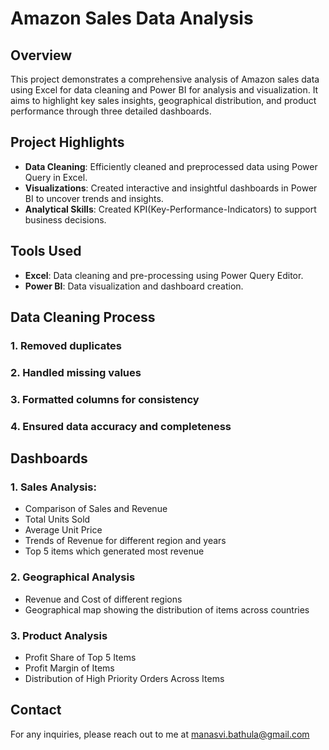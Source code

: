 # Amazon Sales Data Analysis

## Overview
This project demonstrates a comprehensive analysis of Amazon sales data using Excel for data cleaning and Power BI for analysis and visualization. It aims to highlight key sales insights, geographical distribution, and product performance through three detailed dashboards.

## Project Highlights
- **Data Cleaning**: Efficiently cleaned and preprocessed data using Power Query in Excel.
- **Visualizations**: Created interactive and insightful dashboards in Power BI to uncover trends and insights.
- **Analytical Skills**: Created KPI(Key-Performance-Indicators) to support business decisions.

## Tools Used
- **Excel**: Data cleaning and pre-processing using Power Query Editor.
- **Power BI**: Data visualization and dashboard creation.

## Data Cleaning Process
### 1. Removed duplicates
### 2. Handled missing values
### 3. Formatted columns for consistency
### 4. Ensured data accuracy and completeness

## Dashboards
### 1. Sales Analysis:
  - Comparison of Sales and Revenue
  - Total Units Sold
  - Average Unit Price
  - Trends of Revenue for different region and years
  - Top 5 items which generated most revenue

### 2. Geographical Analysis
  - Revenue and Cost of different regions
  - Geographical map showing the distribution of items across countries

### 3. Product Analysis
  - Profit Share of Top 5 Items
  - Profit Margin of Items
  - Distribution of High Priority Orders Across Items

## Contact

For any inquiries, please reach out to me at manasvi.bathula@gmail.com
